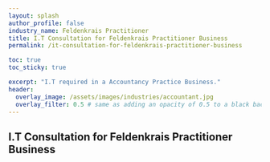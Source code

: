 ```yaml
---
layout: splash 
author_profile: false 
industry_name: Feldenkrais Practitioner
title: I.T Consultation for Feldenkrais Practitioner Business
permalink: /it-consultation-for-feldenkrais-practitioner-business

toc: true
toc_sticky: true

excerpt: "I.T required in a Accountancy Practice Business."
header:
  overlay_image: /assets/images/industries/accountant.jpg
  overlay_filter: 0.5 # same as adding an opacity of 0.5 to a black background
---
```


## I.T Consultation for Feldenkrais Practitioner Business